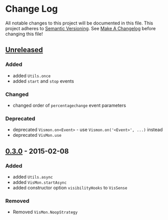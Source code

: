 # Change Log
All notable changes to this project will be documented in this file.
This project adheres to [Semantic Versioning](http://semver.org/).
See [Make A Changelog](https://github.com/olivierlacan/keep-a-changelog) 
before changing this file!

## [Unreleased][unreleased]
### Added
- added `Utils.once`
- added `start` and `stop` events

### Changed
- changed order of `percentagechange` event parameters

### Deprecated
- deprecated `Vismon.on<Event>` - use `Vismon.on('<Event>', ...)` instead
- deprecated `VisMon.use`


## [0.3.0] - 2015-02-08
### Added
- added `Utils.async`
- added `VisMon.startAsync`
- added constructor option `visibilityHooks` to `VisSense`

### Removed
- Removed `VisMon.NoopStrategy`

[unreleased]: https://github.com/vissense/vissense/compare/0.3.0...HEAD
[0.3.0]: https://github.com/vissense/vissense/compare/0.2.1...0.3.0
